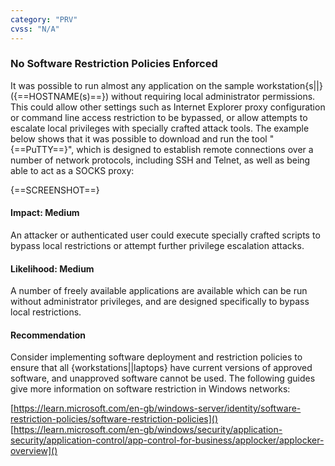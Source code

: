 ```yaml
---
category: "PRV"
cvss: "N/A"
---
```

### No Software Restriction Policies Enforced
It was possible to run almost any application on the sample workstation{s||} ({==HOSTNAME(s)==}) without requiring local administrator permissions. This could allow other settings such as Internet Explorer proxy configuration or command line access restriction to be bypassed, or allow attempts to escalate local privileges with specially crafted attack tools. The example below shows that it was possible to download and run the tool "{==PuTTY==}", which is designed to establish remote connections over a number of network protocols, including SSH and Telnet, as well as being able to act as a SOCKS proxy:

{==SCREENSHOT==}
#### Impact: Medium
An attacker or authenticated user could execute specially crafted scripts to bypass local restrictions or attempt further privilege escalation attacks.
#### Likelihood: Medium
A number of freely available applications are available which can be run without administrator privileges, and are designed specifically to bypass local restrictions.
#### Recommendation
Consider implementing software deployment and restriction policies to ensure that all {workstations||laptops} have current versions of approved software, and unapproved software cannot be used. The following guides give more information on software restriction in Windows networks:

[https://learn.microsoft.com/en-gb/windows-server/identity/software-restriction-policies/software-restriction-policies]()
[https://learn.microsoft.com/en-gb/windows/security/application-security/application-control/app-control-for-business/applocker/applocker-overview]()
